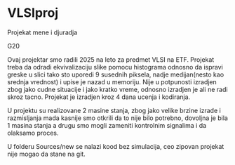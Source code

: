 # VLSIproj
Projekat mene i djuradja 

G20 

Ovaj projektar smo radili 2025 na leto za predmet VLSI na ETF.
Projekat treba da odradi ekvivalizaciju slike pomocu histograma odnosno da ispravi greske u slici tako sto uporedi 9 susednih piksela, nadje medijan(nesto kao srednja vrednost) i upise je nazad u memoriju.
Nije u potpunosti izradjen zbog jako cudne situacije i jako kratko vreme, odnosno izradjen je ali ne radi skroz tacno. 
Projekat je izradjen kroz 4 dana ucenja i kodiranja.

U projektu su realizovane 2 masine stanja, zbog jako velike brzine izrade i razmisljanja mada kasnije smo otkrili da to nije bilo potrebno, dovoljna je bila 1 masina stanja a drugu smo mogli zameniti kontrolnim signalima i da olaksamo proces.

U folderu Sources/new se nalazi kood bez simulacija, ceo zipovan projekat nije mogao da stane na git.
